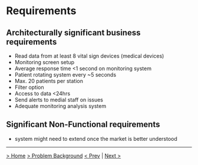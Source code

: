 # Requirements

## Architecturally significant business requirements

* Read data from at least 8 vital sign devices (medical devices)
* Monitoring screen setup
* Average response time <1 second on monitoring system
* Patient rotating system every ~5 seconds
* Max. 20 patients per station
* Filter option
* Access to data <24hrs
* Send alerts to medial staff on issues
* Adequate monitoring analysis system


## Significant Non-Functional requirements

* system might need to extend once the market is better understood


---
[> Home](../README.md)    [>  Problem Background](README.md)
[< Prev](BusinessGoalsDrivers.md)  |  [Next >](DataCalculation.md)